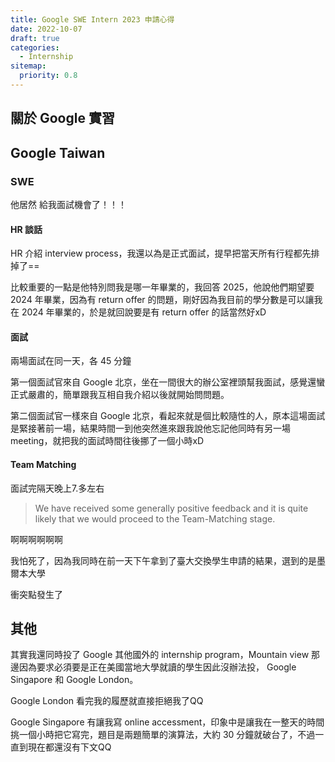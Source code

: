```yaml
---
title: Google SWE Intern 2023 申請心得
date: 2022-10-07
draft: true
categories:
  - Internship
sitemap:
  priority: 0.8
---
```


## 關於 Google 實習

## Google Taiwan

### SWE

他居然 給我面試機會了！！！

#### HR 談話

HR 介紹 interview process，我還以為是正式面試，提早把當天所有行程都先排掉了==

比較重要的一點是他特別問我是哪一年畢業的，我回答 2025，他說他們期望要 2024 年畢業，因為有 return offer 的問題，剛好因為我目前的學分數是可以讓我在 2024 年畢業的，於是就回說要是有 return offer 的話當然好xD

#### 面試

兩場面試在同一天，各 45 分鐘

第一個面試官來自 Google 北京，坐在一間很大的辦公室裡頭幫我面試，感覺還蠻正式嚴肅的，簡單跟我互相自我介紹以後就開始問問題。

第二個面試官一樣來自 Google 北京，看起來就是個比較隨性的人，原本這場面試是緊接著前一場，結果時間一到他突然進來跟我說他忘記他同時有另一場 meeting，就把我的面試時間往後挪了一個小時xD

#### Team Matching

面試完隔天晚上7.多左右

> We have received some generally positive feedback and it is quite likely that we would proceed to the Team-Matching stage.

啊啊啊啊啊啊

我怕死了，因為我同時在前一天下午拿到了臺大交換學生申請的結果，選到的是墨爾本大學

衝突點發生了

## 其他

其實我還同時投了 Google 其他國外的 internship program，Mountain view 那邊因為要求必須要是正在美國當地大學就讀的學生因此沒辦法投， Google Singapore 和 Google London。

Google London 看完我的履歷就直接拒絕我了QQ

Google Singapore 有讓我寫 online accessment，印象中是讓我在一整天的時間挑一個小時把它寫完，題目是兩題簡單的演算法，大約 30 分鐘就破台了，不過一直到現在都還沒有下文QQ
